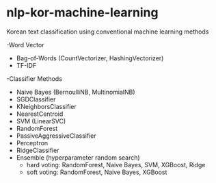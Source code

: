 # nlp-kor-machine-learning
Korean text classification using conventional machine learning methods

-Word Vector
  - Bag-of-Words (CountVectorizer, HashingVectorizer)
  - TF-IDF

-Classifier Methods
  - Naive Bayes (BernoulliNB, MultinomialNB)
  - SGDClassifier
  - KNeighborsClassifier
  - NearestCentroid
  - SVM (LinearSVC)
  - RandomForest
  - PassiveAggressiveClassifier
  - Perceptron
  - RidgeClassifier
  - Ensemble (hyperparameter random search)
    - hard voting: RandomForest, Naive Bayes, SVM, XGBoost, Ridge
    - soft voting: RandomForest, Naive Bayes, XGBoost
